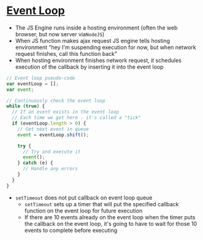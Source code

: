 # [Event Loop](https://github.com/getify/You-Dont-Know-JS/blob/master/async%20%26%20performance/ch1.md#event-loop)

* The JS Engine runs inside a hosting environment (often the web browser, but now server via`NodeJS`)
* When JS function makes ajax request JS engine tells hosting environment "hey I'm suspending execution for now, but when network request finishes, call this function back"
* When hosting environment finishes network request, it schedules execution of the callback by inserting it into the event loop

```javascript
// Event loop pseudo-code
var eventLoop = [];
var event;

// Continuously check the event loop
while (true) {
  // If an event exists in the event loop
  // Each time we get here - it's called a "tick"
  if (eventLoop.length > 0) {
    // Get next event in queue
    event = eventLoop.shift();

    try {
      // Try and execute it
      event();
    } catch (e) {
      // Handle any errors
    }
  }
}
```

* `setTimeout` does not put callback on event loop queue
  * `setTimeout` sets up a timer that will put the specified callback function on the event loop for future execution
  * If there are 10 events already on the event loop when the timer puts the callback on the event loop, it's going to have to wait for those 10 events to complete before executing
